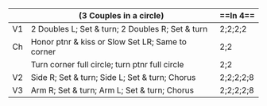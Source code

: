 || (3 Couples in a circle) |==In 4==|
|-----|----|-----|
|V1| 2 Doubles L; Set & turn; 2 Doubles R; Set & turn |2;2;2;2|
|Ch| Honor ptnr & kiss or Slow Set LR; Same to corner |2;2|
||Turn corner full circle; turn ptnr full circle |2;2|
|V2| Side R; Set & turn; Side L; Set & turn; Chorus |2;2;2;2;8|
|V3| Arm R; Set & turn; Arm L; Set & turn; Chorus |2;2;2;2;8|
